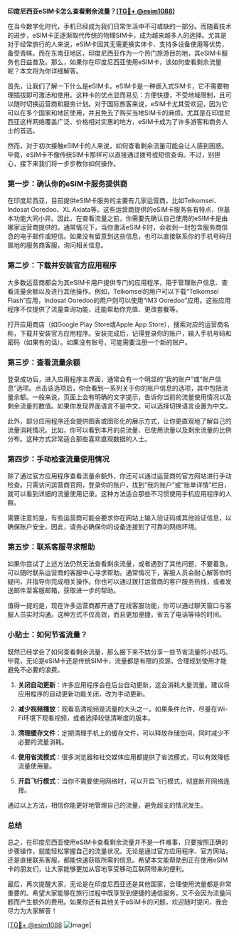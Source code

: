 **印度尼西亚eSIM卡怎么查看剩余流量？[[TG💪+ @esim1088](https://t.me/s/esim1088)]**

在当今数字化时代，手机已经成为我们日常生活中不可或缺的一部分。而随着技术的进步，eSIM卡正逐渐取代传统的物理SIM卡，成为越来越多人的选择。尤其是对于经常旅行的人来说，eSIM卡因其无需更换实体卡、支持多设备使用等优势，备受青睐。而在东南亚地区，印度尼西亚作为一个热门旅游目的地，其eSIM卡服务也日益普及。那么，如果你在印度尼西亚使用eSIM卡，该如何查看剩余流量呢？本文将为你详细解答。

首先，让我们了解一下什么是eSIM卡。eSIM卡是一种嵌入式SIM卡，它不需要物理插拔即可激活和使用。这种卡的优点显而易见：方便快捷，不受地域限制，且可以随时切换运营商和服务计划。对于国际旅客来说，eSIM卡尤其受欢迎，因为它可以在多个国家和地区使用，并且免去了购买当地SIM卡的麻烦。尤其是在印度尼西亚这样网络覆盖广泛、价格相对实惠的地方，eSIM卡成为了许多游客和商务人士的首选。

然而，对于初次接触eSIM卡的人来说，如何查看剩余流量可能会让人感到困惑。毕竟，eSIM卡不像传统SIM卡那样可以直接通过拨号或短信查询。不过，别担心，接下来我们将一步步教你如何操作。

### 第一步：确认你的eSIM卡服务提供商

在印度尼西亚，目前提供eSIM卡服务的主要有几家运营商，比如Telkomsel、Indosat Ooredoo、XL Axiata等。这些运营商提供的eSIM卡服务各有特点，但基本功能大同小异。因此，在查看流量之前，你需要先确认自己使用的eSIM卡是由哪家运营商提供的。通常情况下，当你激活eSIM卡时，会收到一封包含服务商信息的电子邮件或短信。如果没有留意到这些信息，也可以直接联系你的手机号码归属地的服务商客服，询问相关信息。

### 第二步：下载并安装官方应用程序

大多数运营商都会为其eSIM卡用户提供专门的应用程序，用于管理账户信息、查看流量余额以及进行其他操作。例如，Telkomsel的用户可以下载“Telkomsel Flash”应用，Indosat Ooredoo的用户则可以使用“IM3 Ooredoo”应用。这些应用程序不仅提供了流量查询功能，还能帮助你充值、更改套餐等。

打开应用商店（如Google Play Store或Apple App Store），搜索对应的运营商名称，下载并安装官方应用程序。安装完成后，记得登录你的账户，输入手机号码和密码（如果有的话）。如果没有账号，可能需要注册一个新的账户。

### 第三步：查看流量余额

登录成功后，进入应用程序主界面，通常会有一个明显的“我的账户”或“账户信息”选项。点击该选项后，你会看到一系列关于你的账户信息的选项，其中包括流量余额。一般来说，页面上会有明确的文字提示，告诉你当前的流量使用情况以及剩余流量的数值。如果你发现界面语言不是中文，可以选择切换语言设置为中文。

此外，部分应用程序还会提供图表或图形化的展示方式，让你更直观地了解自己的流量消耗情况。比如，你可以看到本月的总流量、已使用流量以及剩余流量的比例分布。这种方式非常适合那些喜欢直观数据的人士。

### 第四步：手动检查流量使用情况

除了通过官方应用程序查看流量余额外，你还可以通过运营商的官方网站进行手动检查。只需访问运营商官网，登录你的账户，找到“我的账户”或“账单详情”栏目，就可以看到详细的流量使用记录。这种方法适合那些不习惯使用手机应用程序的人群。

需要注意的是，有些运营商可能会要求你在网站上输入验证码或其他验证信息，以确保账户安全。因此，请务必确保你的设备连接到了可靠的网络环境。

### 第五步：联系客服寻求帮助

如果你尝试了上述方法仍然无法查看剩余流量，或者遇到了其他问题，不要着急，可以随时联系运营商的客服中心寻求帮助。通常情况下，客服人员会耐心解答你的疑问，并指导你完成相关操作。你也可以通过拨打运营商的客户服务热线，或者发送邮件至客服邮箱，获取进一步的帮助。

值得一提的是，现在许多运营商都开通了在线客服功能，你可以通过聊天窗口与客服人员实时沟通。这种方式不仅高效，而且更加便捷，省去了电话等待的时间。

### 小贴士：如何节省流量？

既然已经学会了如何查看剩余流量，那么接下来不妨分享一些节省流量的小技巧。毕竟，无论是eSIM卡还是传统SIM卡，流量都是有限的资源，合理规划使用才能避免不必要的浪费。

1. **关闭自动更新**：许多应用程序会在后台自动更新，这会消耗大量流量。建议将应用程序的自动更新功能关闭，改为手动更新。
   
2. **减少视频播放**：观看高清视频是流量的大头之一。如果条件允许，尽量在Wi-Fi环境下观看视频，或者选择较低清晰度的版本。

3. **清理缓存文件**：定期清理手机上的缓存文件，可以释放存储空间，同时减少不必要的流量消耗。

4. **使用省流模式**：很多浏览器和社交媒体应用都提供了省流模式，可以有效降低流量使用量。

5. **开启飞行模式**：当你不需要使用网络时，可以开启飞行模式，彻底断开网络连接。

通过以上方法，相信你能更好地管理自己的流量，避免超支的情况发生。

### 总结

总之，在印度尼西亚使用eSIM卡查看剩余流量并不是一件难事，只要按照正确的步骤操作，就能轻松掌握自己的流量状况。无论是通过官方应用程序、官方网站，还是直接联系客服，都能快速获取所需的信息。希望本文能帮助到正在使用eSIM卡的朋友们，让大家能够更加从容地享受移动互联网带来的便利。

最后，再次提醒大家，无论是在印度尼西亚还是其他国家，合理使用流量都是非常重要的。希望大家能够在旅行过程中既享受到便捷的通信服务，又不会因为流量问题而产生额外的费用。如果你还有其他关于eSIM卡的问题，欢迎随时提问，我会尽力为大家解答！

[[TG💪+ @esim1088](https://t.me/s/esim1088) ![Image](https://i.postimg.cc/4NQfJmqS/Snipaste-2025-05-13-00-14-12.png)]